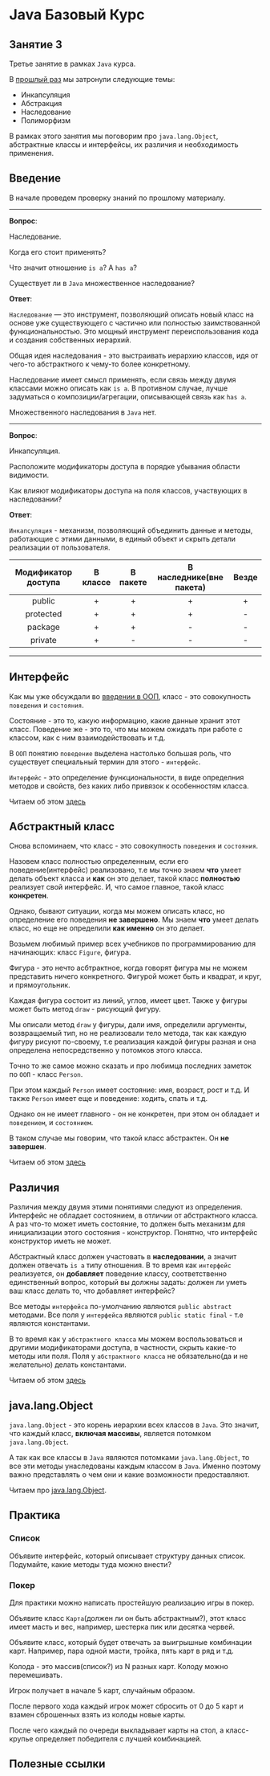 # Java Базовый Курс

## Занятие 3

Третье занятие в рамках `Java` курса.

В [прошлый раз](./second.md) мы затронули следующие темы:

* Инкапсуляция
* Абстракция
* Наследование
* Полиморфизм

В рамках этого занятия мы поговорим про `java.lang.Object`, абстрактные классы и интерфейсы, их различия и необходимость применения.

## Введение

В начале проведем проверку знаний по прошлому материалу.

---

**Вопрос**:

Наследование.

Когда его стоит применять?

Что значит отношение `is a`? А `has a`?

Существует ли в `Java` множественное наследование?

**Ответ**:

`Наследование` — это инструмент, позволяющий описать новый класс на основе уже существующего с частично или полностью заимствованной функциональностью.
Это мощный инструмент переиспользования кода и создания собственных иерархий.

Общая идея наследования - это выстраивать иерархию классов, идя от чего-то абстрактного к чему-то более конкретному.

Наследование имеет смысл применять, если связь между двумя классами можно описать как `is a`.
В противном случае, лучше задуматься о композиции/агрегации, описывающей связь как `has a`.

Множественного наследования в `Java` нет.

---

**Вопрос**:

Инкапсуляция.

Расположите модификаторы доступа в порядке убывания области видимости.

Как влияют модификаторы доступа на поля классов, участвующих в наследовании?

**Ответ**:

`Инкапсуляция` - механизм, позволяющий объединить данные и методы, работающие с этими данными, в единый объект и скрыть детали реализации от пользователя.

| Модификатор доступа | В классе | В пакете | В наследнике(вне пакета) | Везде |
|:-------------------:|:--------:|:--------:|:------------------------:|:-----:|
|        public       |     +    |     +    |             +            |   +   |
|      protected      |     +    |     +    |             +            |   -   |
|       package       |     +    |     +    |             -            |   -   |
|       private       |     +    |     -    |             -            |   -   |

---

## Интерфейс

Как мы уже обсуждали во [введении в ООП](./intro.md), класс - это совокупность `поведения` и `состояния`.

Состояние - это то, какую информацию, какие данные хранит этот класс.
Поведение же - это то, что мы можем ожидать при работе с классом, как с ним взаимодействовать и т.д.

В `ООП` понятию `поведение` выделена настолько большая роль, что существует специальный термин для этого - `интерфейс`.

`Интерфейс` - это определение функциональности, в виде определния методов и свойств, без каких либо привязок к особенностям класса.

Читаем об этом [здесь](../oop/interface.md)

## Абстрактный класс

Снова вспоминаем, что класс - это совокупность `поведения` и `состояния`.

Назовем класс полностью определенным, если его поведение(интерфейс) реализовано, т.е мы точно знаем **что** умеет делать объект класса и **как** он это делает, такой класс **полностью** реализует свой интерфейс.
И, что самое главное, такой класс **конкретен**.

Однако, бывают ситуации, когда мы можем описать класс, но определение его поведения **не завершено**. Мы знаем **что** умеет делать класс, но еще не определили **как именно** он это делает.

Возьмем любимый пример всех учебников по программированию для начинающих: класс `Figure`, фигура.

Фигура - это нечто асбтрактное, когда говорят фигура мы не можем представить ничего конкретного.
Фигурой может быть и квадрат, и круг, и прямоугольник.

Каждая фигура состоит из линий, углов, имеет цвет.
Также у фигуры может быть метод `draw` - рисующий фигуру.

Мы описали метод `draw` у фигуры, дали имя, определили аргументы, возвращаемый тип, но не реализовали тело метода, так как каждую фигуру рисуют по-своему, т.е реализация каждой фигуры разная и она определена непосредственно у потомков этого класса.

Точно то же самое можно сказать и про любимца последних заметок по `ООП` - класс `Person`.

При этом каждый `Person` имеет состояние: имя, возраст, рост и т.д.
И также `Person` имеет еще и поведение: ходить, спать и т.д.

Однако он не имеет главного - он не конкретен, при этом он обладает и `поведением`, и `состоянием`.

В таком случае мы говорим, что такой класс абстрактен. Он **не завершен**.

Читаем об этом [здесь](../oop/abstract_class.md)

## Различия

Различия между двумя этими понятиями следуют из определения. Интерфейс не обладает состоянием, в отличии от абстрактного класса. А раз что-то может иметь состояние, то должен быть механизм для инициализации этого состояния - конструктор. Понятно, что интерфейс конструктор иметь не может.

Абстрактный класс должен участовать в **наследовании**, а значит должен отвечать `is a` типу отношения. В то время как `интерфейс` реализуется, он **добавляет** поведение классу, соответственно единственный вопрос, который вы должны задать: должен ли уметь ваш класс делать то, что добавляет интерфейс?

Все методы `интерфейса` по-умолчанию являются `public abstract` методами.
Все поля у `интерфейса` являются `public static final` - т.е являются константами.

В то время как у `абстрактного класса` мы можем воспользоваться и другими модификаторами доступа, в частности, скрыть какие-то методы или поля.
Поля у `абстрактного класса` не обязательно(да и не желательно) делать константами.

Читаем об этом [здесь](../oop/abstract_vs_interface.md)

## java.lang.Object

`java.lang.Object` - это корень иерархии всех классов в `Java`.
Это значит, что каждый класс, **включая массивы**, является потомком `java.lang.Object`.

А так как все классы в `Java` являются потомками `java.lang.Object`, то все эти методы унаследованы каждым классом в `Java`. Именно поэтому важно представлять о чем они и какие возможности предоставляют.

Читаем про [java.lang.Object](../object/intro.md).

## Практика

### Список

Объявите интерфейс, который описывает структуру данных список. Подумайте, какие методы туда можно внести?

### Покер

Для практики можно написать простейшую реализацию игры в покер.

Объявите класс `Карта`(должен ли он быть абстрактным?), этот класс имеет масть и вес, например, шестерка пик или десятка червей.

Объявите класс, который будет отвечать за выигрышные комбинации карт.
Например, пара одной масти, тройка, пять карт в ряд и т.д.

Колода - это массив(список?) из N разных карт.
Колоду можно перемешивать.

Игрок получает в начале 5 карт, случайным образом.

После первого хода каждый игрок может сбросить от 0 до 5 карт и взамен сброшенных взять из колоды новые карты.

После чего каждый по очереди выкладывает карты на стол, а класс-крупье определяет победителя с лучшей комбинацией.

## Полезные ссылки


